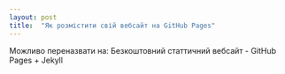```yaml
---
layout: post
title:  "Як розмістити свій вебсайт на GitHub Pages"
---
```


Можливо переназвати на:
Безкоштовний статтичний вебсайт - GitHub Pages + Jekyll
